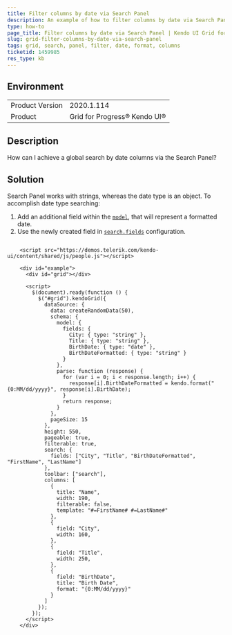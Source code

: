 ```yaml
---
title: Filter columns by date via Search Panel
description: An example of how to filter columns by date via Search Panel in Kendo UI Grid for jQuery
type: how-to
page_title: Filter columns by date via Search Panel | Kendo UI Grid for jQuery
slug: grid-filter-columns-by-date-via-search-panel
tags: grid, search, panel, filter, date, format, columns
ticketid: 1459985
res_type: kb
---
```


## Environment

<table>
	<tbody>
		<tr>
			<td>Product Version</td>
			<td>2020.1.114</td>
		</tr>
		<tr>
			<td>Product</td>
			<td>Grid for Progress® Kendo UI®</td>
		</tr>
	</tbody>
</table>


## Description

How can I achieve a global search by date columns via the Search Panel?

## Solution

Search Panel works with strings, whereas the date type is an object. 
To accomplish date type searching: 

1. Add an additional field within the [`model`](/api/javascript/data/datasource/configuration/schema#schemamodel), that will represent a formatted date.
2. Use the newly created field in [`search.fields`](/api/javascript/ui/grid/configuration/search.fields) configuration.

```dojo

	<script src="https://demos.telerik.com/kendo-ui/content/shared/js/people.js"></script>

    <div id="example">
      <div id="grid"></div>

      <script>
        $(document).ready(function () {
          $("#grid").kendoGrid({
            dataSource: {
              data: createRandomData(50),
              schema: {
                model: {
                  fields: {
                    City: { type: "string" },
                    Title: { type: "string" },
                    BirthDate: { type: "date" },
                    BirthDateFormatted: { type: "string" }
                  }
                },
                parse: function (response) {
                  for (var i = 0; i < response.length; i++) {
                    response[i].BirthDateFormatted = kendo.format("{0:MM/dd/yyyy}", response[i].BirthDate);
                  }
                  return response;
                }
              },
              pageSize: 15
            },
            height: 550,
            pageable: true,
            filterable: true,
            search: {
              fields: ["City", "Title", "BirthDateFormatted", "FirstName", "LastName"] 
            },
            toolbar: ["search"],
            columns: [
              {
                title: "Name",
                width: 190,
                filterable: false,
                template: "#=FirstName# #=LastName#"
              },
              {
                field: "City",
                width: 160,
              },
              {
                field: "Title",
                width: 250,
              },
              {
                field: "BirthDate",
                title: "Birth Date",
                format: "{0:MM/dd/yyyy}"
              }
            ]
          });
        });
      </script>
    </div>
```